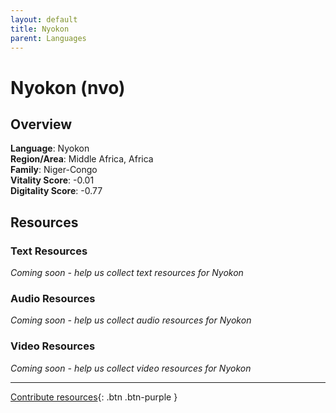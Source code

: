 ```yaml
---
layout: default
title: Nyokon
parent: Languages
---
```


# Nyokon (nvo)

## Overview

**Language**: Nyokon  
**Region/Area**: Middle Africa, Africa  
**Family**: Niger-Congo  
**Vitality Score**: -0.01  
**Digitality Score**: -0.77  

## Resources

### Text Resources
*Coming soon - help us collect text resources for Nyokon*

### Audio Resources
*Coming soon - help us collect audio resources for Nyokon*

### Video Resources
*Coming soon - help us collect video resources for Nyokon*

---

[Contribute resources](https://fairtrain.github.io/){: .btn .btn-purple }
